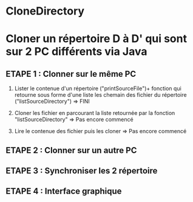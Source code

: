 # CloneDirectory
# Cloner un répertoire D à D' qui sont sur 2 PC différents via Java

## **ETAPE 1 : Clonner sur le même PC**
1. Lister le contenue d'un répertoire ("printSourceFile")+ fonction qui retourne sous forme d'une liste les chemain des fichier du 
   répertoire ("listSourceDirectory")
   => FINI

2. Cloner les fichier en parcourant la liste retournée par la fonction "listSourceDirectory"
   => Pas encore commencé
3. Lire le contenue des fichier puis les cloner
   => Pas encore commencé 

## **ETAPE 2 : Clonner sur un autre PC**

## ETAPE 3 : Synchroniser les 2 répertoire

## ETAPE 4 : Interface graphique